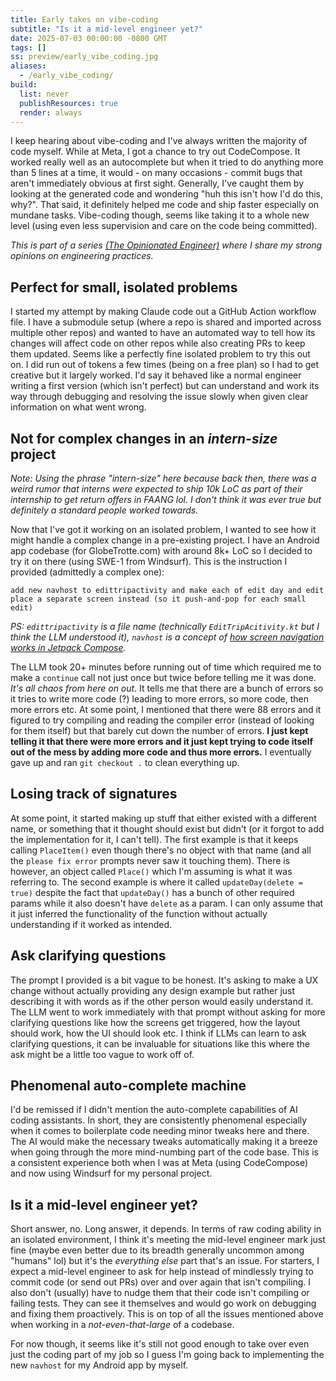 ```yaml
---
title: Early takes on vibe-coding
subtitle: "Is it a mid-level engineer yet?"
date: 2025-07-03 00:00:00 -0800 GMT
tags: []
ss: preview/early_vibe_coding.jpg
aliases:
  - /early_vibe_coding/
build:
  list: never
  publishResources: true
  render: always
---
```


I keep hearing about vibe-coding and I've always written the majority of code myself. While at Meta, I got a chance to try out CodeCompose. It worked really well as an autocomplete but when it tried to do anything more than 5 lines at a time, it would - on many occasions - commit bugs that aren't immediately obvious at first sight. Generally, I've caught them by looking at the generated code and wondering "huh this isn't how I'd do this, why?". That said, it definitely helped me code and ship faster especially on mundane tasks. Vibe-coding though, seems like taking it to a whole new level (using even less supervision and care on the code being committed).

_This is part of a series [(The Opinionated Engineer)](/blog/2025-05-04-the-opinionated-engineer/) where I share my strong opinions on engineering practices._

## Perfect for small, isolated problems

I started my attempt by making Claude code out a GitHub Action workflow file. I have a submodule setup (where a repo is shared and imported across multiple other repos) and wanted to have an automated way to tell how its changes will affect code on other repos while also creating PRs to keep them updated. Seems like a perfectly fine isolated problem to try this out on. I did run out of tokens a few times (being on a free plan) so I had to get creative but it largely worked. I'd say it behaved like a normal engineer writing a first version (which isn't perfect) but can understand and work its way through debugging and resolving the issue slowly when given clear information on what went wrong.

## Not for complex changes in an _intern-size_ project

_Note: Using the phrase "intern-size" here because back then, there was a weird rumor that interns were expected to ship 10k LoC as part of their internship to get return offers in FAANG lol. I don't think it was ever true but definitely a standard people worked towards._

Now that I've got it working on an isolated problem, I wanted to see how it might handle a complex change in a pre-existing project. I have an Android app codebase (for GlobeTrotte.com) with around 8k+ LoC so I decided to try it on there (using SWE-1 from Windsurf). This is the instruction I provided (admittedly a complex one):

```text
add new navhost to edittripactivity and make each of edit day and edit place a separate screen instead (so it push-and-pop for each small edit)
```

_PS: `edittripactivity` is a file name (technically `EditTripAcitivity.kt` but I think the LLM understood it), `navhost` is a concept of [how screen navigation works in Jetpack Compose](https://developer.android.com/develop/ui/compose/navigation#create-navhost)._

The LLM took 20+ minutes before running out of time which required me to make a `continue` call not just once but twice before telling me it was done. _It's all chaos from here on out._ It tells me that there are a bunch of errors so it tries to write more code (?) leading to more errors, so more code, then more errors etc. At some point, I mentioned that there were 88 errors and it figured to try compiling and reading the compiler error (instead of looking for them itself) but that barely cut down the number of errors. **I just kept telling it that there were more errors and it just kept trying to code itself out of the mess by adding more code and thus more errors.** I eventually gave up and ran `git checkout .` to clean everything up.

## Losing track of signatures

At some point, it started making up stuff that either existed with a different name, or something that it thought should exist but didn't (or it forgot to add the implementation for it, I can't tell). The first example is that it keeps calling `PlaceItem()` even though there's no object with that name (and all the `please fix error` prompts never saw it touching them). There is however, an object called `Place()` which I'm assuming is what it was referring to. The second example is where it called `updateDay(delete = true)` despite the fact that `updateDay()` has a bunch of other required params while it also doesn't have `delete` as a param. I can only assume that it just inferred the functionality of the function without actually understanding if it worked as intended.

## Ask clarifying questions

The prompt I provided is a bit vague to be honest. It's asking to make a UX change without actually providing any design example but rather just describing it with words as if the other person would easily understand it. The LLM went to work immediately with that prompt without asking for more clarifying questions like how the screens get triggered, how the layout should work, how the UI should look etc. I think if LLMs can learn to ask clarifying questions, it can be invaluable for situations like this where the ask might be a little too vague to work off of.

## Phenomenal auto-complete machine

I'd be remissed if I didn't mention the auto-complete capabilities of AI coding assistants. In short, they are consistently phenomenal especially when it comes to boilerplate code needing minor tweaks here and there. The AI would make the necessary tweaks automatically making it a breeze when going through the more mind-numbing part of the code base. This is a consistent experience both when I was at Meta (using CodeCompose) and now using Windsurf for my personal project.

## Is it a mid-level engineer yet?

Short answer, no. Long answer, it depends. In terms of raw coding ability in an isolated environment, I think it's meeting the mid-level engineer mark just fine (maybe even better due to its breadth generally uncommon among "humans" lol) but it's the _everything else_ part that's an issue. For starters, I expect a mid-level engineer to ask for help instead of mindlessly trying to commit code (or send out PRs) over and over again that isn't compiling. I also don't (usually) have to nudge them that their code isn't compiling or failing tests. They can see it themselves and would go work on debugging and fixing them proactively. This is on top of all the issues mentioned above when working in a _not-even-that-large_ of a codebase.

For now though, it seems like it's still not good enough to take over even just the coding part of my job so I guess I'm going back to implementing the new `navhost` for my Android app by myself.